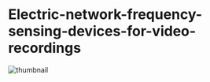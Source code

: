 # Electric-network-frequency-sensing-devices-for-video-recordings

![thumbnail](https://user-images.githubusercontent.com/57178988/211557157-4cab9c94-f2f7-43b2-ab53-363c6ee1be3f.png)
